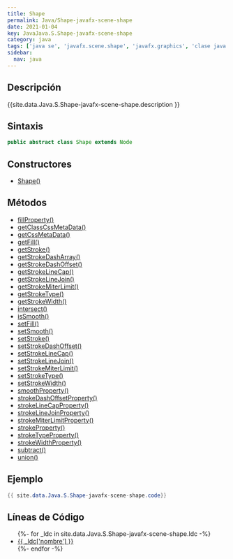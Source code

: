 ```yaml
---
title: Shape
permalink: Java/Shape-javafx-scene-shape
date: 2021-01-04
key: JavaJava.S.Shape-javafx-scene-shape
category: java
tags: ['java se', 'javafx.scene.shape', 'javafx.graphics', 'clase java', 'JavaFX 2.0']
sidebar: 
  nav: java
---
```


## Descripción
{{site.data.Java.S.Shape-javafx-scene-shape.description }}

## Sintaxis
~~~java
public abstract class Shape extends Node
~~~

## Constructores
* [Shape()](/Java/Shape-javafx-scene-shape/Shape/)

## Métodos
* [fillProperty()](/Java/Shape-javafx-scene-shape/fillProperty)
* [getClassCssMetaData()](/Java/Shape-javafx-scene-shape/getClassCssMetaData)
* [getCssMetaData()](/Java/Shape-javafx-scene-shape/getCssMetaData)
* [getFill()](/Java/Shape-javafx-scene-shape/getFill)
* [getStroke()](/Java/Shape-javafx-scene-shape/getStroke)
* [getStrokeDashArray()](/Java/Shape-javafx-scene-shape/getStrokeDashArray)
* [getStrokeDashOffset()](/Java/Shape-javafx-scene-shape/getStrokeDashOffset)
* [getStrokeLineCap()](/Java/Shape-javafx-scene-shape/getStrokeLineCap)
* [getStrokeLineJoin()](/Java/Shape-javafx-scene-shape/getStrokeLineJoin)
* [getStrokeMiterLimit()](/Java/Shape-javafx-scene-shape/getStrokeMiterLimit)
* [getStrokeType()](/Java/Shape-javafx-scene-shape/getStrokeType)
* [getStrokeWidth()](/Java/Shape-javafx-scene-shape/getStrokeWidth)
* [intersect()](/Java/Shape-javafx-scene-shape/intersect)
* [isSmooth()](/Java/Shape-javafx-scene-shape/isSmooth)
* [setFill()](/Java/Shape-javafx-scene-shape/setFill)
* [setSmooth()](/Java/Shape-javafx-scene-shape/setSmooth)
* [setStroke()](/Java/Shape-javafx-scene-shape/setStroke)
* [setStrokeDashOffset()](/Java/Shape-javafx-scene-shape/setStrokeDashOffset)
* [setStrokeLineCap()](/Java/Shape-javafx-scene-shape/setStrokeLineCap)
* [setStrokeLineJoin()](/Java/Shape-javafx-scene-shape/setStrokeLineJoin)
* [setStrokeMiterLimit()](/Java/Shape-javafx-scene-shape/setStrokeMiterLimit)
* [setStrokeType()](/Java/Shape-javafx-scene-shape/setStrokeType)
* [setStrokeWidth()](/Java/Shape-javafx-scene-shape/setStrokeWidth)
* [smoothProperty()](/Java/Shape-javafx-scene-shape/smoothProperty)
* [strokeDashOffsetProperty()](/Java/Shape-javafx-scene-shape/strokeDashOffsetProperty)
* [strokeLineCapProperty()](/Java/Shape-javafx-scene-shape/strokeLineCapProperty)
* [strokeLineJoinProperty()](/Java/Shape-javafx-scene-shape/strokeLineJoinProperty)
* [strokeMiterLimitProperty()](/Java/Shape-javafx-scene-shape/strokeMiterLimitProperty)
* [strokeProperty()](/Java/Shape-javafx-scene-shape/strokeProperty)
* [strokeTypeProperty()](/Java/Shape-javafx-scene-shape/strokeTypeProperty)
* [strokeWidthProperty()](/Java/Shape-javafx-scene-shape/strokeWidthProperty)
* [subtract()](/Java/Shape-javafx-scene-shape/subtract)
* [union()](/Java/Shape-javafx-scene-shape/union)

## Ejemplo
~~~java
{{ site.data.Java.S.Shape-javafx-scene-shape.code}}
~~~

## Líneas de Código
<ul>
{%- for _ldc in site.data.Java.S.Shape-javafx-scene-shape.ldc -%}
   <li>
       <a href="{{_ldc['url'] }}">{{ _ldc['nombre'] }}</a>
   </li>
{%- endfor -%}
</ul>
